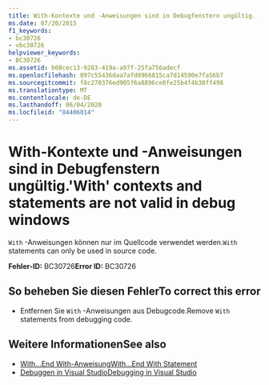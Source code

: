 ```yaml
---
title: With-Kontexte und -Anweisungen sind in Debugfenstern ungültig.
ms.date: 07/20/2015
f1_keywords:
- bc30726
- vbc30726
helpviewer_keywords:
- BC30726
ms.assetid: b08cec13-9283-419a-a97f-25fa756adecf
ms.openlocfilehash: 097c55436daa7afd0966815ca7d14590e7fa56b7
ms.sourcegitcommit: f8c270376ed905f6a8896ce0fe25b4f4b38ff498
ms.translationtype: MT
ms.contentlocale: de-DE
ms.lasthandoff: 06/04/2020
ms.locfileid: "84406014"
---
```

# <a name="with-contexts-and-statements-are-not-valid-in-debug-windows"></a><span data-ttu-id="4904f-102">With-Kontexte und -Anweisungen sind in Debugfenstern ungültig.</span><span class="sxs-lookup"><span data-stu-id="4904f-102">'With' contexts and statements are not valid in debug windows</span></span>
<span data-ttu-id="4904f-103">`With` -Anweisungen können nur im Quellcode verwendet werden.</span><span class="sxs-lookup"><span data-stu-id="4904f-103">`With` statements can only be used in source code.</span></span>  
  
 <span data-ttu-id="4904f-104">**Fehler-ID:** BC30726</span><span class="sxs-lookup"><span data-stu-id="4904f-104">**Error ID:** BC30726</span></span>  
  
## <a name="to-correct-this-error"></a><span data-ttu-id="4904f-105">So beheben Sie diesen Fehler</span><span class="sxs-lookup"><span data-stu-id="4904f-105">To correct this error</span></span>  
  
- <span data-ttu-id="4904f-106">Entfernen Sie `With` -Anweisungen aus Debugcode.</span><span class="sxs-lookup"><span data-stu-id="4904f-106">Remove `With` statements from debugging code.</span></span>  
  
## <a name="see-also"></a><span data-ttu-id="4904f-107">Weitere Informationen</span><span class="sxs-lookup"><span data-stu-id="4904f-107">See also</span></span>

- [<span data-ttu-id="4904f-108">With...End With-Anweisung</span><span class="sxs-lookup"><span data-stu-id="4904f-108">With...End With Statement</span></span>](../language-reference/statements/with-end-with-statement.md)
- [<span data-ttu-id="4904f-109">Debuggen in Visual Studio</span><span class="sxs-lookup"><span data-stu-id="4904f-109">Debugging in Visual Studio</span></span>](/visualstudio/debugger/debugger-feature-tour)
